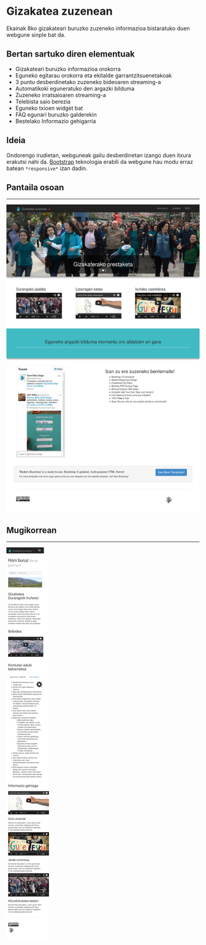 Gizakatea zuzenean
==================

Ekainak 8ko gizakateari buruzko zuzeneko informazioa bistaratuko duen webgune sinple bat da.

Bertan sartuko diren elementuak
-------------------------------

- Gizakateari buruzko informazioa orokorra
- Eguneko egitarau orokorra eta ekitalde garrantzitsuenetakoak
- 3 puntu desberdinetako zuzeneko bideoaren streaming-a
- Automatikoki eguneratuko den argazki bilduma
- Zuzeneko irratsaioaren streaming-a
- Telebista saio berezia
- Eguneko txioen widget bat
- FAQ egunari buruzko galderekin
- Bestelako Informazio gehigarria

Ideia
-----

Ondorengo irudietan, webguneak gailu desberdinetan izango duen itxura erakutsi nahi da. [Bootstrap](http://getbootstrap.com/2.3.2/ "Bootstrap") teknologia erabili da webgune hau modu erraz batean `*responsive*` izan dadin.

Pantaila osoan
--------------
--------------

![Azaleko irudia](img/index.png "Azaleko irudia")

Mugikorrean
-----------
-----------

![Mugikorreko bertsioa](img/mugikorra.png "Mugikorreko bertsioa")
